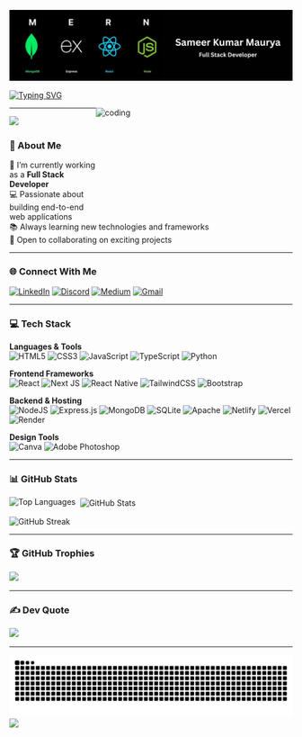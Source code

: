 <!-- Banner -->
![Banner](Banner.png)

<!-- Typing Text -->
[![Typing SVG](https://readme-typing-svg.herokuapp.com?lines=Welcome+to+my+GitHub+Profile!;I'm+a+Full+Stack+Developer...&center=true&width=500)](https://git.io/typing-svg)

<!-- GIF Image -->
<img align="right" src="https://media1.tenor.com/m/epFxZ9nyQLIAAAAC/work-post.gif" alt="coding" width="350" height="200" />

---

<!-- Visitor Count -->
[![](https://visitcount.itsvg.in/api?id=SAMEER563&icon=1&color=6)](https://visitcount.itsvg.in)

### 👋 About Me

🌱 I’m currently working as a **Full Stack Developer**  
💻 Passionate about building end-to-end web applications  
📚 Always learning new technologies and frameworks  
🚀 Open to collaborating on exciting projects  

---

### 🌐 Connect With Me

[![LinkedIn](https://img.shields.io/badge/LinkedIn-%230077B5.svg?style=for-the-badge&logo=linkedin&logoColor=white)](https://linkedin.com/in/sameer-kumar-maurya-5a6990228)
[![Discord](https://img.shields.io/badge/Discord-%237289DA.svg?style=for-the-badge&logo=discord&logoColor=white)](http://discordapp.com/users/1079358050256826438)
[![Medium](https://img.shields.io/badge/Medium-%2312100E.svg?style=for-the-badge&logo=medium&logoColor=white)](https://medium.com/@@shakyasam563)
[![Gmail](https://img.shields.io/badge/Email-D14836?style=for-the-badge&logo=gmail&logoColor=white)](mailto:sameermaurya482@gmail.com)

---

### 💻 Tech Stack

**Languages & Tools**  
![HTML5](https://img.shields.io/badge/html5-%23E34F26.svg?style=for-the-badge&logo=html5&logoColor=white)
![CSS3](https://img.shields.io/badge/css3-%231572B6.svg?style=for-the-badge&logo=css3&logoColor=white)
![JavaScript](https://img.shields.io/badge/javascript-%23323330.svg?style=for-the-badge&logo=javascript&logoColor=%23F7DF1E)
![TypeScript](https://img.shields.io/badge/typescript-%23007ACC.svg?style=for-the-badge&logo=typescript&logoColor=white)
![Python](https://img.shields.io/badge/python-3670A0?style=for-the-badge&logo=python&logoColor=ffdd54)

**Frontend Frameworks**  
![React](https://img.shields.io/badge/react-%2320232a.svg?style=for-the-badge&logo=react&logoColor=%2361DAFB)
![Next JS](https://img.shields.io/badge/Next-black?style=for-the-badge&logo=next.js&logoColor=white)
![React Native](https://img.shields.io/badge/react_native-%2320232a.svg?style=for-the-badge&logo=react&logoColor=%2361DAFB)
![TailwindCSS](https://img.shields.io/badge/tailwindcss-%2338B2AC.svg?style=for-the-badge&logo=tailwind-css&logoColor=white)
![Bootstrap](https://img.shields.io/badge/bootstrap-%238511FA.svg?style=for-the-badge&logo=bootstrap&logoColor=white)

**Backend & Hosting**  
![NodeJS](https://img.shields.io/badge/node.js-6DA55F?style=for-the-badge&logo=node.js&logoColor=white)
![Express.js](https://img.shields.io/badge/express.js-%23404d59.svg?style=for-the-badge&logo=express&logoColor=%2361DAFB)
![MongoDB](https://img.shields.io/badge/MongoDB-%234ea94b.svg?style=for-the-badge&logo=mongodb&logoColor=white)
![SQLite](https://img.shields.io/badge/sqlite-%2307405e.svg?style=for-the-badge&logo=sqlite&logoColor=white)
![Apache](https://img.shields.io/badge/apache-%23D42029.svg?style=for-the-badge&logo=apache&logoColor=white)
![Netlify](https://img.shields.io/badge/netlify-%23000000.svg?style=for-the-badge&logo=netlify&logoColor=#00C7B7)
![Vercel](https://img.shields.io/badge/vercel-%23000000.svg?style=for-the-badge&logo=vercel&logoColor=white)
![Render](https://img.shields.io/badge/Render-%46E3B7.svg?style=for-the-badge&logo=render&logoColor=white)

**Design Tools**  
![Canva](https://img.shields.io/badge/Canva-%2300C4CC.svg?style=for-the-badge&logo=Canva&logoColor=white)
![Adobe Photoshop](https://img.shields.io/badge/adobe%20photoshop-%2331A8FF.svg?style=for-the-badge&logo=adobe%20photoshop&logoColor=white)

---

### 📊 GitHub Stats

<!-- Most Used Languages -->
<p>
  <img align="left" src="https://github-readme-stats.vercel.app/api/top-langs?username=sameer563&show_icons=true&locale=en&layout=compact" alt="Top Languages" />
</p>

<!-- Stats Card -->
<p>&nbsp;
  <img align="center" src="https://github-readme-stats.vercel.app/api?username=sameer563&show_icons=true&locale=en" alt="GitHub Stats" />
</p>

<!-- Streak Stats -->
<p>
 <img align="center" src="https://streak-stats.demolab.com?user=sameer563&theme=radical&border_radius=5" alt="GitHub Streak" />
</p>

---

### 🏆 GitHub Trophies

![](https://github-profile-trophy.vercel.app/?username=SAMEER563&theme=radical&no-frame=false&no-bg=false&margin-w=4)

---

### ✍️ Dev Quote

<img src="https://quotes-github-readme.vercel.app/api?type=horizontal&theme=radical" />

---

<!-- Snake Animation -->
<img src="https://github.com/SAMEER563/SAMEER563/blob/output/snake.svg" alt="Snake Animation" />

<!-- Footer SVG -->
<img src="https://raw.githubusercontent.com/Trilokia/Trilokia/379277808c61ef204768a61bbc5d25bc7798ccf1/bottom_header.svg" />

